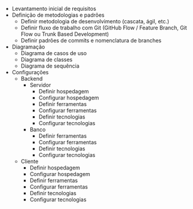 - Levantamento inicial de requisitos
- Definição de metodologias e padrões
	- Definir metodologia de desenvolvimento (cascata, ágil, etc.)
	- Definir fluxo de trabalho com Git (GitHub Flow / Feature Branch, Git Flow ou Trunk Based Development)
	- Definir padrões de commits e nomenclatura de branches
- Diagramação
	- Diagrama de casos de uso
	- Diagrama de classes
	- Diagrama de sequência
- Configurações
	- Backend
		- Servidor
			- Definir hospedagem
			- Configurar hospedagem
			- Definir ferramentas
			- Configurar ferramentas
			- Definir tecnologias
			- Configurar tecnologias
		- Banco
			- Definir ferramentas
			- Configurar ferramentas
			- Definir tecnologias
			- Configurar tecnologias
	- Cliente
		- Definir hospedagem
		- Configurar hospedagem
		- Definir ferramentas      
		- Configurar ferramentas
		- Definir tecnologias
		- Configurar tecnologias
